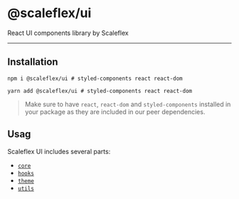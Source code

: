# @scaleflex/ui

React UI components library by Scaleflex

---

## Installation

```shell script
npm i @scaleflex/ui # styled-components react react-dom
```

```shell script
yarn add @scaleflex/ui # styled-components react react-dom
```

> Make sure to have `react`, `react-dom` and `styled-components` installed in your package as they are included in our peer dependencies.

## Usag

Scaleflex UI includes several parts:

- [`core`](src/core/README.md)
- [`hooks`](src/hooks/README.md)
- [`theme`](src/theme/README.md)
- [`utils`](src/utils/README.md)
